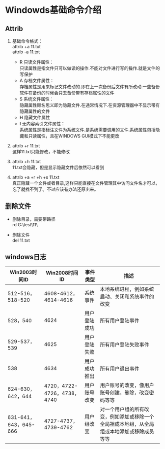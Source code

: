 # Windowds基础命令介绍

## Attrib

1. 基础命令格式：  
attrib +a 11.txt  
attrib -a 11.txt

    - R 只读文件属性：  
    只读属性是指文件只可以做读的操作.不能对文件进行写的操作.就是文件的写保护  
    - A 存档文件属性：  
    存档属性是用来标记文件改动的.即在上一次备份后文件有所改动.一些备份软件在备份的时候会只去备份带有存档属性的文件  
    - S 系统文件属性：  
    隐藏属性顾名思义即为隐藏文件.在通常情况下.在资源管理器中不显示带有隐藏属性的文件  
    - H 隐藏文件属性  
    - I 无内容索引文件属性：  
    系统属性是指标注文件为系统文件.是系统需要调用的文件.系统属性包括隐藏和只读属性，且在WINDOWS GUI模式下不能更改

2. attrib +r 11.txt  
这样11.txt只能修改，不能修改  

3. attrib +h 11.txt  
11.txt会隐藏，但是显示隐藏文件后依然可以看到

4. attrib +a +r +h +s 11.txt  
真正隐藏一个文件或者目录,这样只能直接在文件管理其中访问文件名才可以，忘了就找不到了。不过应该有办法还原出来。

## 删除文件

- 删除目录，需要带路径  
rd G:\test\11\  

- 删除文件  
del 11.txt

## windows日志

Win2003时间ID|Win2008时间ID|事件类型|描述
--|--|--|--
512-516，518-520|4608-4612，4614-4616|系统事件|本地系统进程，例如系统启动、关闭和系统事件的改变
528，540|4624|用户登陆成功|所有用户登陆事件
529-537，539|4625|用户登陆失败|所有用户登陆失败事件
538|4634|用户成功推出|所有用户退出事件
624-630，642，644|4720，4722-4726，4738，4740|用户账号改变|用户账号的改变，像用户账号创建，删除，改变密码等等
631-641，643，645-666|4727-4737，4739-4762|用户组改变|对一个用户组的所有改变，例如添加或移除一个全局祖成本地组，从全局组或本地添加或移除成员等等